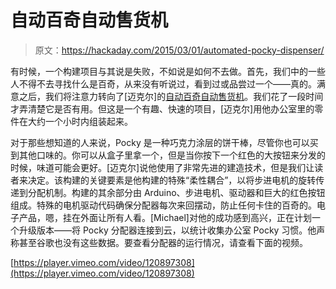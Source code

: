 # 自动百奇自动售货机

> 原文：<https://hackaday.com/2015/03/01/automated-pocky-dispenser/>

有时候，一个构建项目与其说是失败，不如说是如何不去做。首先，我们中的一些人不得不去寻找什么是百奇，从来没有听说过，看到过或品尝过一个——真的。满意之后，我们将注意力转向了[迈克尔]的[自动百奇自动售货机](https://medium.com/@KAOS/automated-pocky-dispenser-98be34eafa9a)。我们花了一段时间才弄清楚它是否有用。但这是一个有趣、快速的项目，[迈克尔]用他办公室里的零件在大约一个小时内组装起来。

对于那些想知道的人来说，Pocky 是一种巧克力涂层的饼干棒，尽管你也可以买到其他口味的。你可以从盒子里拿一个，但是当你按下一个红色的大按钮来分发的时候，味道可能会更好。[迈克尔]说他使用了非常先进的建造技术，但是我们让读者来决定。该构建的关键要素是他构建的特殊“柔性耦合”，以将步进电机的旋转传递到分配机制。构建的其余部分由 Arduino、步进电机、驱动器和巨大的红色按钮组成。特殊的电机驱动代码确保分配器每次来回摆动，防止任何卡住的百奇的。电子产品，嗯，挂在外面让所有人看。[Michael]对他的成功感到高兴，正在计划一个升级版本——将 Pocky 分配器连接到云，以统计收集办公室 Pocky 习惯。他声称甚至谷歌也没有这些数据。要查看分配器的运行情况，请查看下面的视频。

[https://player.vimeo.com/video/120897308](https://player.vimeo.com/video/120897308)
